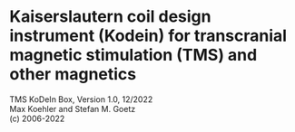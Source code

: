 # Kaiserslautern coil design instrument (Kodein) for transcranial magnetic stimulation (TMS) and other magnetics

TMS KoDeIn Box, Version 1.0, 12/2022<br>
Max Koehler and Stefan M. Goetz<br>
(c) 2006-2022<br>
